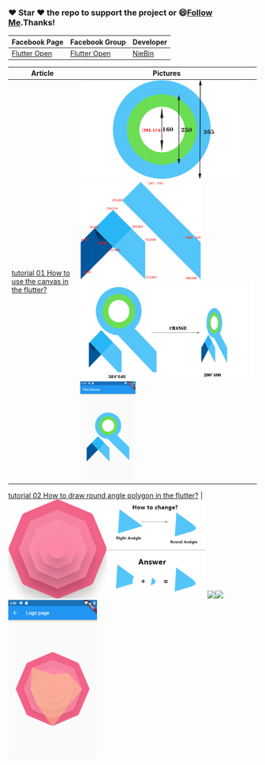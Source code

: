 ### :heart: Star :heart: the repo to support the project or :smile:[Follow Me](https://github.com/nb312).Thanks!
Facebook Page | Facebook Group | Developer
--- | --- | ---
[Flutter Open ](https://www.facebook.com/flutteropen) | [Flutter Open](https://www.facebook.com/groups/948618338674126/) | [NieBin](https://github.com/nb312)

Article | Pictures   
 --- | --- 
 [ tutorial 01 How to use the canvas in the flutter?](https://medium.com/flutteropen/canvas-tutorial-01-how-to-use-the-canvas-in-the-flutter-8aade29ddc9)  | <img src="doc/circle_note.png" height="200" /><img src="doc/flutter_note.png" height="200" />   <img src="doc/canvas_change.png" height="200" /><img src="doc/result_280_320.png" height="200" /> 

 [tutorial 02 How to draw round angle polygon in the flutter?](https://medium.com/flutteropen/canvas-tutorial-02-how-to-draw-round-angle-polygon-in-the-flutter-7890e933cfb1) | <img src="doc/RoundPolygon/group08_2_no_yellow.png" height="200" /><img src="doc/RoundPolygon/how_change_to_round_angle.png" height="200" />    <img src="doc/RoundPolygon/step_01.png" height="200" /><img src="doc/RoundPolygon/step_02.png" height="200" />    <img src="doc/RoundPolygon/result_all.png" height="320" />       
